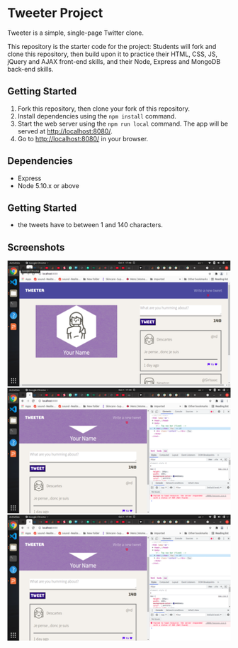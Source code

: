 # Tweeter Project

Tweeter is a simple, single-page Twitter clone.

This repository is the starter code for the project: Students will fork and clone this repository, then build upon it to practice their HTML, CSS, JS, jQuery and AJAX front-end skills, and their Node, Express and MongoDB back-end skills.

## Getting Started

1. Fork this repository, then clone your fork of this repository.
2. Install dependencies using the `npm install` command.
3. Start the web server using the `npm run local` command. The app will be served at <http://localhost:8080/>.
4. Go to <http://localhost:8080/> in your browser.

## Dependencies

- Express
- Node 5.10.x or above

 ## Getting Started
 - the tweets have to between 1 and 140 characters.

## Screenshots 
!["Screenshot of tweet"](https://github.com/fateme3611/Tweeter/blob/master/doc/Presentation3.png?raw=true)
!["Screenshot of error"](https://github.com/fateme3611/Tweeter/blob/master/doc/Presentation1_01.png?raw=true)
!["Screenshot of tweet when the width of page changing"](https://github.com/fateme3611/Tweeter/blob/master/doc/Presentation1_01.png?raw=true)

